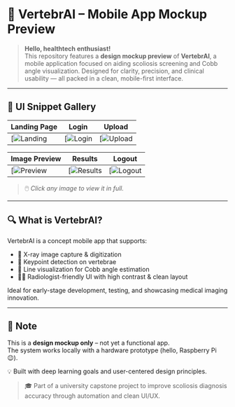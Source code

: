 # 🧠 VertebrAI – Mobile App Mockup Preview

> **Hello, healthtech enthusiast!**  
> This repository features a **design mockup preview** of **VertebrAI**, a mobile application focused on aiding scoliosis screening and Cobb angle visualization. Designed for clarity, precision, and clinical usability — all packed in a clean, mobile-first interface.

---

## 📱 UI Snippet Gallery

| Landing Page | Login | Upload |
|--------------|-------|--------|
| [![Landing](https://i.postimg.cc/T2gmb4Bg/Screenshot-2025-06-11-062044.png) | [![Login](https://i.postimg.cc/kgRGKVpG/Screenshot-2025-06-11-062103.png) | [![Upload](https://i.postimg.cc/8zgQXjCj/Screenshot-2025-06-11-062112.png) |

| Image Preview | Results | Logout |
|---------------|---------|--------|
| [![Preview](https://i.postimg.cc/26LNXvnL/Screenshot-2025-06-11-062122.png) | [![Results](https://i.postimg.cc/tRPH33XL/Screenshot-2025-06-11-062133.png) | [![Logout](https://i.postimg.cc/nzDN1xtv/Screenshot-2025-06-11-062142.png) |

> 🖱️ _Click any image to view it in full._

---

## 🔍 What is VertebrAI?

VertebrAI is a concept mobile app that supports:
- 📸 X-ray image capture & digitization  
- 🎯 Keypoint detection on vertebrae  
- 📏 Line visualization for Cobb angle estimation  
- 👩‍⚕️ Radiologist-friendly UI with high contrast & clean layout  

Ideal for early-stage development, testing, and showcasing medical imaging innovation.

---

## 🚧 Note  
This is a **design mockup only** – not yet a functional app.  
The system works locally with a hardware prototype (hello, Raspberry Pi 😉).

💡 Built with deep learning goals and user-centered design principles.

> 🎓 Part of a university capstone project to improve scoliosis diagnosis accuracy through automation and clean UI/UX.
